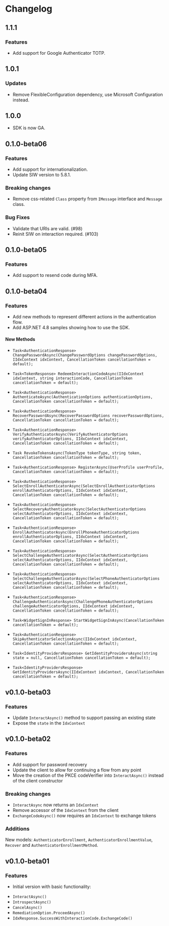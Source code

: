 # Changelog


## 1.1.1

### Features

* Add support for Google Authenticator TOTP.

## 1.0.1

### Updates

* Remove FlexibleConfiguration dependency, use Microsoft Configuration instead.

## 1.0.0

* SDK is now GA.

## 0.1.0-beta06

### Features

* Add support for internationalization.
* Update SIW version to 5.8.1.

### Breaking changes

* Remove css-related `Class` property from `IMessage` interface and `Message` class.

### Bug Fixes

* Validate that URIs are valid. (#98)
* Reinit SIW on interaction required. (#103)

## 0.1.0-beta05

### Features

* Add support to resend code during MFA.

## 0.1.0-beta04

### Features

* Add new methods to represent different actions in the authentication flow.
* Add ASP.NET 4.8 samples showing how to use the SDK.

#### New Methods

* `Task<AuthenticationResponse> ChangePasswordAsync(ChangePasswordOptions changePasswordOptions, IIdxContext idxContext, CancellationToken cancellationToken = default);`

* `Task<TokenResponse> RedeemInteractionCodeAsync(IIdxContext idxContext, string interactionCode, CancellationToken cancellationToken = default);`

* `Task<AuthenticationResponse> AuthenticateAsync(AuthenticationOptions authenticationOptions, CancellationToken cancellationToken = default);`

* `Task<AuthenticationResponse> RecoverPasswordAsync(RecoverPasswordOptions recoverPasswordOptions, CancellationToken cancellationToken = default);`

* `Task<AuthenticationResponse> VerifyAuthenticatorAsync(VerifyAuthenticatorOptions verifyAuthenticatorOptions, IIdxContext idxContext, CancellationToken cancellationToken = default);`

* `Task RevokeTokensAsync(TokenType tokenType, string token, CancellationToken cancellationToken = default);`

* `Task<AuthenticationResponse> RegisterAsync(UserProfile userProfile, CancellationToken cancellationToken = default);`

* `Task<AuthenticationResponse> SelectEnrollAuthenticatorAsync(SelectEnrollAuthenticatorOptions enrollAuthenticatorOptions, IIdxContext idxContext, CancellationToken cancellationToken = default);`

* `Task<AuthenticationResponse> SelectRecoveryAuthenticatorAsync(SelectAuthenticatorOptions selectAuthenticatorOptions, IIdxContext idxContext, CancellationToken cancellationToken = default);`

* `Task<AuthenticationResponse> EnrollAuthenticatorAsync(EnrollPhoneAuthenticatorOptions enrollAuthenticatorOptions, IIdxContext idxContext, CancellationToken cancellationToken = default);`

* `Task<AuthenticationResponse> SelectChallengeAuthenticatorAsync(SelectAuthenticatorOptions selectAuthenticatorOptions, IIdxContext idxContext, CancellationToken cancellationToken = default);`

* `Task<AuthenticationResponse> SelectChallengeAuthenticatorAsync(SelectPhoneAuthenticatorOptions selectAuthenticatorOptions, IIdxContext idxContext, CancellationToken cancellationToken = default);`

* `Task<AuthenticationResponse> ChallengeAuthenticatorAsync(ChallengePhoneAuthenticatorOptions challengeAuthenticatorOptions, IIdxContext idxContext, CancellationToken cancellationToken = default);`

* `Task<WidgetSignInResponse> StartWidgetSignInAsync(CancellationToken cancellationToken = default);`

* `Task<AuthenticationResponse> SkipAuthenticatorSelectionAsync(IIdxContext idxContext, CancellationToken cancellationToken = default);`

* `Task<IdentityProvidersResponse> GetIdentityProvidersAsync(string state = null, CancellationToken cancellationToken = default);`

* `Task<IdentityProvidersResponse> GetIdentityProvidersAsync(IIdxContext idxContext, CancellationToken cancellationToken = default);`

## v0.1.0-beta03

### Features

* Update `InteractAsync()` method to support passing an existing state
* Expose the `state` in the `IdxContext`

## v0.1.0-beta02

### Features

* Add support for password recovery
* Update the client to allow for continuing a flow from any point
* Move the creation of the PKCE codeVerifier into `InteractAsync()` instead of the client constructor

### Breaking changes

* `InteractAsync` now returns an `IdxContext`
* Remove accessor of the `IdxContext` from the client
* `ExchangeCodeAsync()` now requires an `IdxContext` to exchange tokens

### Additions

New models: `AuthenticatorEnrollment`, `AuthenticatorEnrollmentValue`, `Recover` and `AuthenticatorEnrollmentMethod`.

## v0.1.0-beta01

### Features

- Initial version with basic functionality:
* `InteractAsync()`
* `IntrospectAsync()`
* `CancelAsync()`
* `RemediationOption.ProceedAsync()`
* `IdxResponse.SuccessWithInteractionCode.ExchangeCode()`
